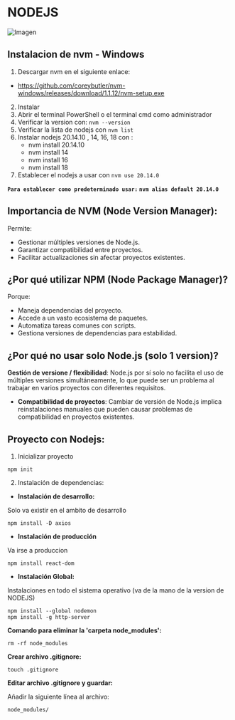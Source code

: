 # NODEJS

![Imagen](https://encrypted-tbn0.gstatic.com/images?q=tbn:ANd9GcSd9-KQ7NFQJ5y62EJw8SMe-Ymn07hpdsSCvw&s)


## Instalacion de nvm - Windows

1. Descargar nvm en el siguiente enlace:   
- https://github.com/coreybutler/nvm-windows/releases/download/1.1.12/nvm-setup.exe
2. Instalar
3. Abrir el terminal PowerShell o el terminal cmd  como administrador
4. Verificar la version con:  `nvm --version`
5. Verificar la lista de nodejs con `nvm list`
5. Instalar nodejs 20.14.10 , 14, 16, 18 con :
    - nvm install 20.14.10
    - nvm install 14
    - nvm install 16
    - nvm install 18
6. Establecer el nodejs a usar con `nvm use 20.14.0 `

**`Para establecer como predeterminado usar:` `nvm alias default 20.14.0`**


## Importancia de **NVM (Node Version Manager):** 

Permite:

- Gestionar múltiples versiones de Node.js.
- Garantizar compatibilidad entre proyectos.
- Facilitar actualizaciones sin afectar proyectos existentes.

## ¿Por qué utilizar **NPM (Node Package Manager)**?

Porque:

- Maneja dependencias del proyecto.
- Accede a un vasto ecosistema de paquetes.
- Automatiza tareas comunes con scripts.
- Gestiona versiones de dependencias para estabilidad.

## ¿Por qué no usar solo Node.js (solo 1 version)?

 **Gestión de versione / flexibilidad**: Node.js por sí solo no facilita el uso de múltiples versiones simultáneamente, lo que puede ser un problema al trabajar en varios proyectos con diferentes requisitos.
- **Compatibilidad de proyectos**: Cambiar de versión de Node.js implica reinstalaciones manuales que pueden causar problemas de compatibilidad en proyectos existentes.


## Proyecto con Nodejs:


1. Inicializar proyecto
```
npm init
```
2. Instalación de dependencias:

- **Instalación de desarrollo:**

Solo va existir en el ambito de desarrollo

```
npm install -D axios
```

- **Instalación de producción**

Va irse a produccion

```
npm install react-dom
```

- **Instalación Global:**

Instalaciones en todo el sistema operativo (va de la mano de la version de NODEJS)

```
npm install --global nodemon
npm install -g http-server
```

**Comando para eliminar la 'carpeta node_modules':**

```
rm -rf node_modules
```

**Crear archivo .gitignore:**

```
touch .gitignore
```

**Editar archivo .gitignore y guardar:**

Añadir la siguiente línea al archivo:

```
node_modules/
```